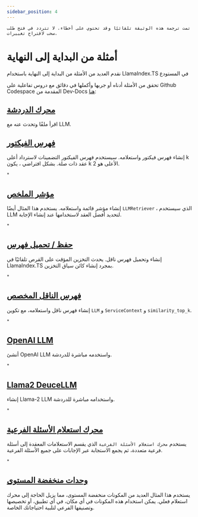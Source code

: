 ```yaml
---
sidebar_position: 4
---
```


`تمت ترجمة هذه الوثيقة تلقائيًا وقد تحتوي على أخطاء. لا تتردد في فتح طلب سحب لاقتراح تغييرات.`

# أمثلة من البداية إلى النهاية

نقدم العديد من الأمثلة من البداية إلى النهاية باستخدام LlamaIndex.TS في المستودع

تحقق من الأمثلة أدناه أو جربها وأكملها في دقائق مع دروس تفاعلية على Github Codespace المقدمة من Dev-Docs [هنا](https://codespaces.new/team-dev-docs/lits-dev-docs-playground?devcontainer_path=.devcontainer%2Fjavascript_ltsquickstart%2Fdevcontainer.json):

## [محرك الدردشة](https://github.com/run-llama/LlamaIndexTS/blob/main/examples/chatEngine.ts)

اقرأ ملفًا وتحدث عنه مع LLM.

## [فهرس الفيكتور](https://github.com/run-llama/LlamaIndexTS/blob/main/examples/vectorIndex.ts)

إنشاء فهرس فيكتور واستعلامه. سيستخدم فهرس الفيكتور التضمينات لاسترداد أعلى k عقد ذات صلة. بشكل افتراضي ، يكون k الأعلى هو 2.

"

## [مؤشر الملخص](https://github.com/run-llama/LlamaIndexTS/blob/main/examples/summaryIndex.ts)

إنشاء مؤشر قائمة واستعلامه. يستخدم هذا المثال أيضًا `LLMRetriever` ، الذي سيستخدم LLM لتحديد أفضل العقد لاستخدامها عند إنشاء الإجابة.

"

## [حفظ / تحميل فهرس](https://github.com/run-llama/LlamaIndexTS/blob/main/examples/storageContext.ts)

إنشاء وتحميل فهرس ناقل. يحدث التخزين المؤقت على القرص تلقائيًا في LlamaIndex.TS بمجرد إنشاء كائن سياق التخزين.

"

## [فهرس الناقل المخصص](https://github.com/run-llama/LlamaIndexTS/blob/main/examples/vectorIndexCustomize.ts)

إنشاء فهرس ناقل واستعلامه، مع تكوين `LLM` و `ServiceContext` و `similarity_top_k`.

"

## [OpenAI LLM](https://github.com/run-llama/LlamaIndexTS/blob/main/examples/openai.ts)

أنشئ OpenAI LLM واستخدمه مباشرة للدردشة.

"

## [Llama2 DeuceLLM](https://github.com/run-llama/LlamaIndexTS/blob/main/examples/llamadeuce.ts)

إنشاء Llama-2 LLM واستخدامه مباشرة للدردشة.

"

## [محرك استعلام الأسئلة الفرعية](https://github.com/run-llama/LlamaIndexTS/blob/main/examples/subquestion.ts)

يستخدم `محرك استعلام الأسئلة الفرعية` الذي يقسم الاستعلامات المعقدة إلى أسئلة فرعية متعددة، ثم يجمع الاستجابة عبر الإجابات على جميع الأسئلة الفرعية.

"

## [وحدات منخفضة المستوى](https://github.com/run-llama/LlamaIndexTS/blob/main/examples/lowlevel.ts)

يستخدم هذا المثال العديد من المكونات منخفضة المستوى، مما يزيل الحاجة إلى محرك استعلام فعلي. يمكن استخدام هذه المكونات في أي مكان، في أي تطبيق، أو تخصيصها وتصنيفها الفرعي لتلبية احتياجاتك الخاصة.
